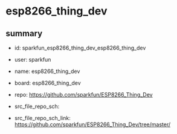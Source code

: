 # esp8266_thing_dev
 
## summary 
* id: sparkfun_esp8266_thing_dev_esp8266_thing_dev
* user: sparkfun
* name: esp8266_thing_dev
* board: esp8266_thing_dev
* repo: https://github.com/sparkfun/ESP8266_Thing_Dev



* src_file_repo_sch: 
* src_file_repo_sch_link: https://github.com/sparkfun/ESP8266_Thing_Dev/tree/master/






